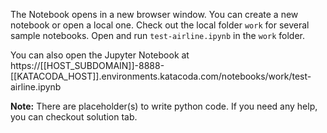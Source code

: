 The Notebook opens in a new browser window. You can create a new notebook or open a local one. Check out the local folder `work` for several sample notebooks. Open and run `test-airline.ipynb` in the `work` folder.

You can also open the Jupyter Notebook at https://[[HOST_SUBDOMAIN]]-8888-[[KATACODA_HOST]].environments.katacoda.com/notebooks/work/test-airline.ipynb

**Note:**
There are placeholder(s) to write python code. If you need any help, you can checkout solution tab.